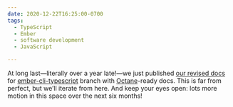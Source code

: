 ```yaml
---
date: 2020-12-22T16:25:00-0700
tags:
  - TypeScript
  - Ember
  - software development
  - JavaScript

---
```


At long last—literally over a year late!—we just published [our revised docs][docs] for [ember-cli-typescript][e-c-ts] branch with [Octane]-ready docs. This is far from perfect, but we’ll iterate from here. And keep your eyes open: lots more motion in this space over the next six months!

[docs]: https://typed-ember.gitbook.io/ember-cli-typescript/
[e-c-ts]: https://github.com/typed-ember/ember-cli-typescript
[Octane]: https://emberjs.com/editions/octane/